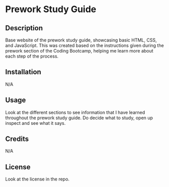 # Prework Study Guide

## Description

Base website of the prework study guide, showcasing basic HTML, CSS, and JavaScript. This was created based on the instructions given during the prework section of the Coding Bootcamp, helping me learn more about each step of the process.

## Installation

N/A

## Usage

Look at the different sections to see information that I have learned throughout the prework study guide. Do decide what to study, open up inspect and see what it says.

## Credits

N/A

## License

Look at the license in the repo.
